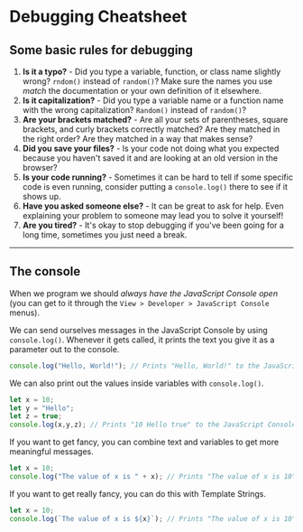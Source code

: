 # Debugging Cheatsheet

## Some basic rules for debugging

1. __Is it a typo?__ - Did you type a variable, function, or class name slightly wrong? `rndom()` instead of `random()`? Make sure the names you use _match_ the documentation or your own definition of it elsewhere.
1. __Is it capitalization?__ - Did you type a variable name or a function name with the wrong capitalization? `Random()` instead of `random()`?
1. __Are your brackets matched?__ - Are all your sets of parentheses, square brackets, and curly brackets correctly matched? Are they matched in the right order? Are they matched in a way that makes sense?
1. __Did you save your files?__ - Is your code not doing what you expected because you haven't saved it and are looking at an old version in the browser?
1. __Is your code running?__ - Sometimes it can be hard to tell if some specific code is even running, consider putting a `console.log()` there to see if it shows up.
1. __Have you asked someone else?__ - It can be great to ask for help. Even explaining your problem to someone may lead you to solve it yourself!
1. __Are you tired?__ - It's okay to stop debugging if you've been going for a long time, sometimes you just need a break.

---

## The console

When we program we should _always have the JavaScript Console open_ (you can get to it through the `View > Developer > JavaScript Console` menus).

We can send ourselves messages in the JavaScript Console by using `console.log()`. Whenever it gets called, it prints the text you give it as a parameter out to the console.

```javascript
console.log("Hello, World!"); // Prints "Hello, World!" to the JavaScript Console
```

We can also print out the values inside variables with `console.log()`.

```javascript
let x = 10;
let y = "Hello";
let z = true;
console.log(x,y,z); // Prints "10 Hello true" to the JavaScript Console
```

If you want to get fancy, you can combine text and variables to get more meaningful messages.

```javascript
let x = 10;
console.log("The value of x is " + x); // Prints "The value of x is 10" to the JavaScript Console
```

If you want to get really fancy, you can do this with Template Strings.

```javascript
let x = 10;
console.log(`The value of x is ${x}`); // Prints "The value of x is 10" to the JavaScript Console
```
